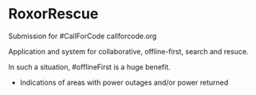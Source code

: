 # RoxorRescue
Submission for #CallForCode
callforcode.org

Application and system for collaborative, offline-first, search and resuce. 

In such a situation, #offlineFirst is a huge benefit.

- Indications of areas with power outages and/or power returned

